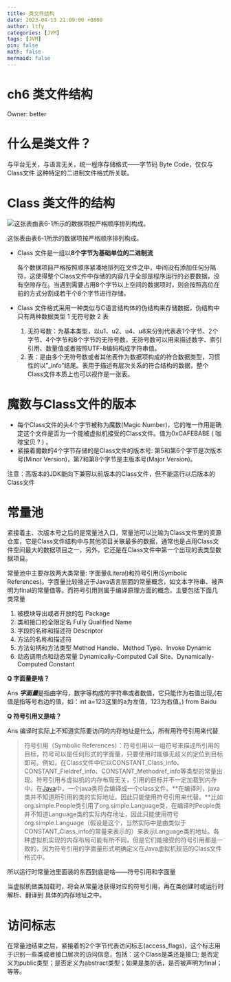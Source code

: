 ```yaml
---
title: 类文件结构
date: 2023-04-13 21:09:00 +0800
author: ltfy
categories: [JVM]
tags: [JVM]
pin: false
math: false
mermaid: false
---
```


# ch6 类文件结构

Owner: better

# 什么是类文件？

与平台无关，与语言无关，统一程序存储格式——字节码 Byte Code，仅仅与 Class文件 这种特定的二进制文件格式所关联。

# Class 类文件的结构

![这张表由表6-1所示的数据项按严格顺序排列构成。](ch6%20%E7%B1%BB%E6%96%87%E4%BB%B6%E7%BB%93%E6%9E%84%200e3ae0a321dd497eb7a55638567afdff/Untitled.png)

这张表由表6-1所示的数据项按严格顺序排列构成。

- Class 文件是一组以**8个字节为基础单位的⼆进制流**
    
    各个数据项⽬严格按照顺序紧凑地排列在⽂件之中，中间没有添加任何分隔符，这使得整个Class⽂件中存储的内容⼏乎全部是程序运⾏的必要数据，没有空隙存在。当遇到需要占⽤8个字节以上空间的数据项时，则会按照⾼位在前的⽅式分割成若⼲个8个字节进⾏存储。
    
- Class 文件格式采用一种类似与C语言结构体的伪结构来存储数据，伪结构中只有两种数据类型 1 无符号数 2 表
    1. 无符号数：为基本类型，以u1、u2、u4、u8来分别代表表1个字节、2个字节、4个字节和8个字节的⽆符号数，⽆符号数可以⽤来描述数字、索引引⽤、数量值或者按照UTF-8编码构成字符串值。
    2. 表：是由多个无符号数或者其他表作为数据项构成的符合数据类型，习惯性的以”_info”结尾。表用于描述有层次关系的符合结构的数据，整个Class文件本质上也可以视作是一张表。

# 魔数与Class文件的版本

- 每个Class⽂件的头4个字节被称为魔数(Magic Number)，它的唯⼀作⽤是确定这个⽂件是否为⼀个能被虚拟机接受的Class⽂件。值为0xCAFEBABE ( 咖啡宝⻉ ? ) 。
- 紧接着魔数的4个字节存储的是Class⽂件的版本号: 第5和第6个字节是次版本号(Minor Version)，第7和第8个字节是主版本号(Major Version)。

注意：⾼版本的JDK能向下兼容以前版本的Class⽂件，但不能运⾏以后版本的Class⽂件

# 常量池

紧接着主、次版本号之后的是常量池⼊⼝，常量池可以⽐喻为Class⽂件⾥的资源仓库，它是Class⽂件结构中与其他项⽬关联最多的数据，通常也是占⽤Class⽂件空间最⼤的数据项⽬之⼀，另外，它还是在Class⽂件中第⼀个出现的表类型数据项⽬。

常量池中主要存放两⼤类常量: 字⾯量(Literal)和符号引⽤(Symbolic References)。字⾯量⽐较接近于Java语⾔层⾯的常量概念，如⽂本字符串、被声明为final的常量值等。⽽符号引⽤则属于编译原理⽅⾯的概念，主要包括下⾯⼏类常量

1. 被模块导出或者开放的包 Package
2. 类和接口的全限定名 Fully Qualified Name
3. 字段的名称和描述符 Descriptor
4. 方法的名称和描述符
5. 方法句柄和方法类型 Method Handle、Method Type、Invoke Dynamic
6. 动态调用点和动态常量 Dynamically-Computed Call Site、Dynamically-Computed Constant

**Q 字面量是啥？**

Ans ***字面量***是指由字母，数字等构成的字符串或者数值，它只能作为右值出现,(右值是指等号右边的值，如：int a=123这里的a为左值，123为右值。) from Baidu

**Q 符号引用又是啥？**

Ans 编译时实际上不知道实际要访问的内存地址是什么，所有用符号引用来代替

> 符号引用（Symbolic References）：符号引用以一组符号来描述所引用的目标，符号可以是任何形式的字面量，只要使用时能够无歧义的定位到目标即可。例如，在Class文件中它以CONSTANT_Class_info、CONSTANT_Fieldref_info、CONSTANT_Methodref_info等类型的常量出现。符号引用与虚拟机的内存布局无关，引用的目标并不一定加载到内存中。在[Java](https://lib.csdn.net/base/javaee)中，一个java类将会编译成一个class文件。**在编译时，java类并不知道所引用的类的实际地址，因此只能使用符号引用来代替。**比如org.simple.People类引用了org.simple.Language类，在编译时People类并不知道Language类的实际内存地址，因此只能使用符号org.simple.Language（假设是这个，当然实际中是由类似于CONSTANT_Class_info的常量来表示的）来表示Language类的地址。各种虚拟机实现的内存布局可能有所不同，但是它们能接受的符号引用都是一致的，因为符号引用的字面量形式明确定义在Java虚拟机规范的Class文件格式中。
> 

所以运行时常量池里面装的东西到底是啥——符号引用和字面量

当虚拟机做类加载时，将会从常量池获得对应的符号引⽤，再在类创建时或运⾏时解析、翻译到
具体的内存地址之中。

# 访问标志

在常量池结束之后，紧接着的2个字节代表访问标志(access_flags)，这个标志⽤于识别⼀些类或者接⼝层次的访问信息，包括：这个Class是类还是接⼝; 是否定义为public类型；是否定义为abstract类型；如果是类的话，是否被声明为final；等等。